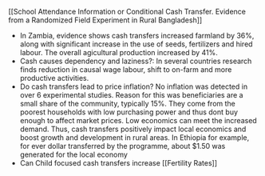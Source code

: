[[School Attendance Information or Conditional Cash  Transfer. Evidence from a Randomized Field Experiment in Rural Bangladesh]]

- In Zambia, evidence shows cash transfers increased farmland by 36%, along with significant increase in the use of seeds, fertilizers and hired labour. The overall agicultural production increased by 41%. 
- Cash causes dependency and laziness?: In several countries research finds reduction in causal wage labour, shift to on-farm and more productive activities.
- Do cash transfers lead to price inflation? No inflation was detected in over 6 experimental studies. Reason for this was beneficiaries are a small share of the community, typically 15%. They come from the poorest households with low purchasing power and thus dont buy enough to affect market prices. Low economics can meet the increased demand. Thus, cash transfers positively impact local economics and boost growth and development in rural areas. In Ethiopia for example, for ever dollar transferred by the programme, about $1.50 was generated for the local economy
- Can Child focused cash transfers increase [[Fertility Rates]] 